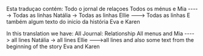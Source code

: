 Esta traduçao contém:
Todo o jornal de relaçoes
Todos os ménus e 
Mia -----> Todas as linhas
Natália -> Todas as linhas
Ellie ---> Todas as linhas
E também algum texto do inicio da história Eva e Karen


In this translation we have:
All Journal: Relationship
All menus and 
Mia ---- > all lines
Natália -> all lines
Ellie --->all lines
and also some text from the beginning of the story Eva and Karen
